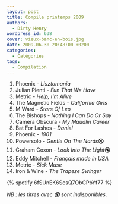 ```yaml
---
layout: post
title: Compile printemps 2009
authors:
  - Dirty Henry
wordpress_id: 638
cover: vieux-banc-en-bois.jpg
date: 2009-06-30 20:48:00 +0200
categories:
  - Catégories
tags:
  - Compilation
---
```


1. Phoenix - _Lisztomania_
1. Julian Plenti - _Fun That We Have_
1. Metric - _Help, I'm Alive_
1. The Magnetic Fields - _California Girls_
1. M Ward - _Stars Of Leo_
1. The Bishops - _Nothing I Can Do Or Say_
1. Camera Obscura - _My Maudlin Career_
1. Bat For Lashes - _Daniel_
1. Phoenix - _1901_
1. Powersolo - *Gentle On The Nards*🔇
1. Graham Coxon - *Look Into The Light*🔇
1. Eddy Mitchell - _Français made in USA_
1. Metric - _Sick Muse_
1. Iron & Wine - _The Trapeze Swinger_

{% spotify 6fSUnEK6ScsQ7ObCPbYf77 %}

_NB : les titres avec 🔇 sont indisponibles._

